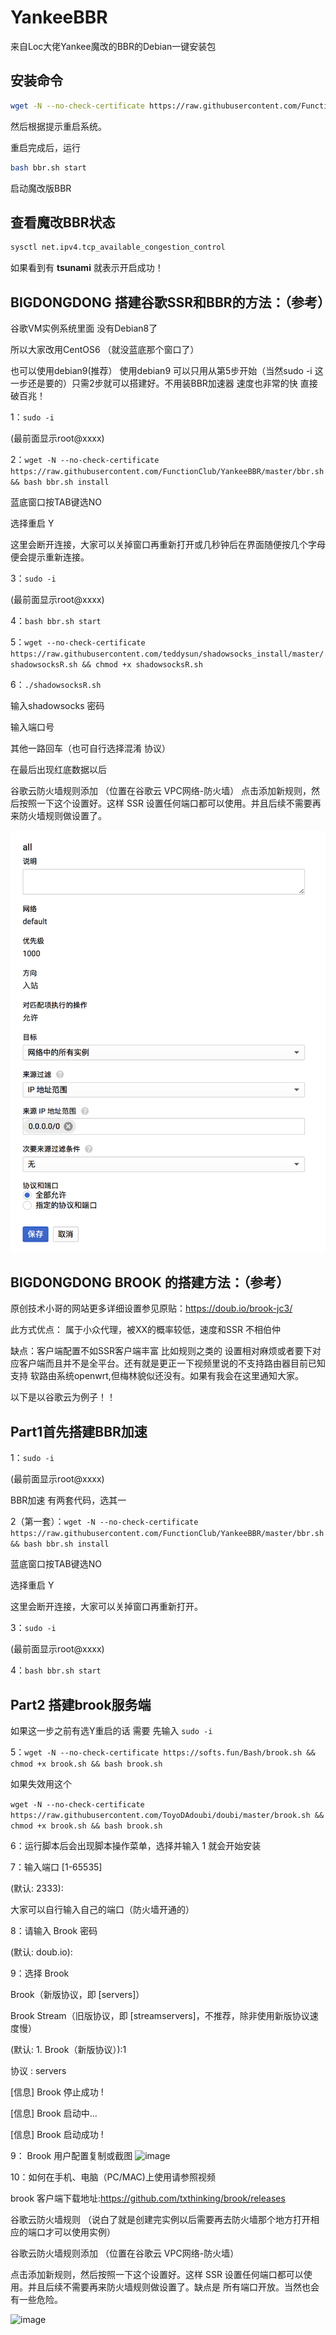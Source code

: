 # YankeeBBR
来自Loc大佬Yankee魔改的BBR的Debian一键安装包

## 安装命令
```bash
wget -N --no-check-certificate https://raw.githubusercontent.com/FunctionClub/YankeeBBR/master/bbr.sh && bash bbr.sh install
```

然后根据提示重启系统。

重启完成后，运行

```bash
bash bbr.sh start
```

启动魔改版BBR

## 查看魔改BBR状态
```bash
sysctl net.ipv4.tcp_available_congestion_control
```
如果看到有 **tsunami** 就表示开启成功！




## BIGDONGDONG 搭建谷歌SSR和BBR的方法：（参考）

谷歌VM实例系统里面 没有Debian8了

所以大家改用CentOS6 （就没蓝底那个窗口了）

也可以使用debian9(推荐）
使用debian9 可以只用从第5步开始（当然sudo -i 这一步还是要的）只需2步就可以搭建好。不用装BBR加速器 速度也非常的快 直接破百兆！

1：``` sudo -i ```

(最前面显示root@xxxx)

2：``` wget -N --no-check-certificate https://raw.githubusercontent.com/FunctionClub/YankeeBBR/master/bbr.sh && bash bbr.sh install  ```
 
蓝底窗口按TAB键选NO

选择重启 Y

这里会断开连接，大家可以关掉窗口再重新打开或几秒钟后在界面随便按几个字母 便会提示重新连接。

3：``` sudo -i ```

(最前面显示root@xxxx)

4：``` bash bbr.sh start ```

5：``` wget --no-check-certificate https://raw.githubusercontent.com/teddysun/shadowsocks_install/master/shadowsocksR.sh && chmod +x shadowsocksR.sh  ```

6：``` ./shadowsocksR.sh  ```

输入shadowsocks 密码

输入端口号

其他一路回车（也可自行选择混淆 协议）

在最后出现红底数据以后

谷歌云防火墙规则添加 （位置在谷歌云 VPC网络-防火墙）
点击添加新规则，然后按照一下这个设置好。这样 SSR 设置任何端口都可以使用。并且后续不需要再来防火墙规则做设置了。

![image](https://github.com/pqguanyinli/YankeeBBR/blob/master/images/1.png)


## BIGDONGDONG BROOK 的搭建方法：（参考）

原创技术小哥的网站更多详细设置参见原贴：https://doub.io/brook-jc3/

此方式优点： 属于小众代理，被XX的概率较低，速度和SSR 不相伯仲

缺点：客户端配置不如SSR客户端丰富 比如规则之类的 设置相对麻烦或者要下对应客户端而且并不是全平台。还有就是更正一下视频里说的不支持路由器目前已知支持 软路由系统openwrt,但梅林貌似还没有。如果有我会在这里通知大家。

以下是以谷歌云为例子！！

## Part1首先搭建BBR加速

1：``` sudo -i ```

(最前面显示root@xxxx)

BBR加速 有两套代码，选其一

2（第一套）：``` wget -N --no-check-certificate https://raw.githubusercontent.com/FunctionClub/YankeeBBR/master/bbr.sh && bash bbr.sh install  ```

蓝底窗口按TAB键选NO

选择重启 Y

这里会断开连接，大家可以关掉窗口再重新打开。

3：```sudo -i ```

(最前面显示root@xxxx)

4：``` bash bbr.sh start  ```

## Part2 搭建brook服务端

如果这一步之前有选Y重启的话 需要 先输入 ``` sudo -i ```

5：``` wget -N --no-check-certificate https://softs.fun/Bash/brook.sh && chmod +x brook.sh && bash brook.sh ```

如果失效用这个

``` wget -N --no-check-certificate https://raw.githubusercontent.com/ToyoDAdoubi/doubi/master/brook.sh && chmod +x brook.sh && bash brook.sh ```

6：运行脚本后会出现脚本操作菜单，选择并输入 1 就会开始安装

7：输入端口 [1-65535]

(默认: 2333):

大家可以自行输入自己的端口（防火墙开通的）

8：请输入 Brook 密码

(默认: doub.io):

9：选择 Brook

Brook（新版协议，即 [servers]）

Brook Stream（旧版协议，即 [streamservers]，不推荐，除非使用新版协议速度慢）

(默认: 1. Brook（新版协议）):1

协议 : servers 

[信息] Brook 停止成功 !

[信息] Brook 启动中...

[信息] Brook 启动成功 !

9： Brook 用户配置复制或截图
![image](https://github.com/pqguanyinli/YankeeBBR/blob/master/images/2.jpg)


10：如何在手机、电脑（PC/MAC)上使用请参照视频

brook 客户端下载地址:https://github.com/txthinking/brook/releases

谷歌云防火墙规则 （说白了就是创建完实例以后需要再去防火墙那个地方打开相应的端口才可以使用实例）

谷歌云防火墙规则添加 （位置在谷歌云 VPC网络-防火墙）

点击添加新规则，然后按照一下这个设置好。这样 SSR 设置任何端口都可以使用。并且后续不需要再来防火墙规则做设置了。缺点是 所有端口开放。当然也会有一些危险。

![image](https://github.com/pqguanyinli/YankeeBBR/blob/master/images/3.png)
